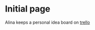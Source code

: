 # Initial page

Alina keeps a personal idea board on [trello](https://trello.com/b/5cp6lI3r/alinas-idea-board)

